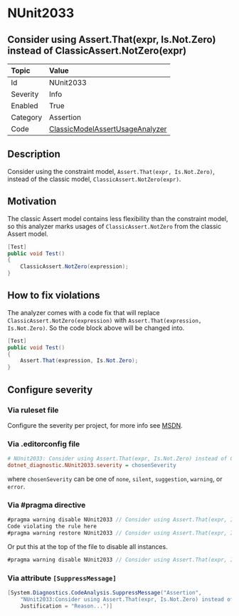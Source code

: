 # NUnit2033

## Consider using Assert.That(expr, Is.Not.Zero) instead of ClassicAssert.NotZero(expr)

| Topic    | Value
| :--      | :--
| Id       | NUnit2033
| Severity | Info
| Enabled  | True
| Category | Assertion
| Code     | [ClassicModelAssertUsageAnalyzer](https://github.com/nunit/nunit.analyzers/blob/4.4.0/src/nunit.analyzers/ClassicModelAssertUsage/ClassicModelAssertUsageAnalyzer.cs)

## Description

Consider using the constraint model, `Assert.That(expr, Is.Not.Zero)`, instead of the classic model,
`ClassicAssert.NotZero(expr)`.

## Motivation

The classic Assert model contains less flexibility than the constraint model,
so this analyzer marks usages of `ClassicAssert.NotZero` from the classic Assert model.

```csharp
[Test]
public void Test()
{
    ClassicAssert.NotZero(expression);
}
```

## How to fix violations

The analyzer comes with a code fix that will replace `ClassicAssert.NotZero(expression)` with
`Assert.That(expression, Is.Not.Zero)`. So the code block above will be changed into.

```csharp
[Test]
public void Test()
{
    Assert.That(expression, Is.Not.Zero);
}
```

<!-- start generated config severity -->
## Configure severity

### Via ruleset file

Configure the severity per project, for more info see
[MSDN](https://learn.microsoft.com/en-us/visualstudio/code-quality/using-rule-sets-to-group-code-analysis-rules?view=vs-2022).

### Via .editorconfig file

```ini
# NUnit2033: Consider using Assert.That(expr, Is.Not.Zero) instead of ClassicAssert.NotZero(expr)
dotnet_diagnostic.NUnit2033.severity = chosenSeverity
```

where `chosenSeverity` can be one of `none`, `silent`, `suggestion`, `warning`, or `error`.

### Via #pragma directive

```csharp
#pragma warning disable NUnit2033 // Consider using Assert.That(expr, Is.Not.Zero) instead of ClassicAssert.NotZero(expr)
Code violating the rule here
#pragma warning restore NUnit2033 // Consider using Assert.That(expr, Is.Not.Zero) instead of ClassicAssert.NotZero(expr)
```

Or put this at the top of the file to disable all instances.

```csharp
#pragma warning disable NUnit2033 // Consider using Assert.That(expr, Is.Not.Zero) instead of ClassicAssert.NotZero(expr)
```

### Via attribute `[SuppressMessage]`

```csharp
[System.Diagnostics.CodeAnalysis.SuppressMessage("Assertion",
    "NUnit2033:Consider using Assert.That(expr, Is.Not.Zero) instead of ClassicAssert.NotZero(expr)",
    Justification = "Reason...")]
```
<!-- end generated config severity -->

